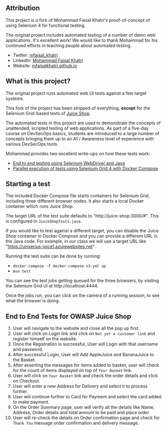 ## Attribution

This project is a fork of Mohammad Faisal Khatri's proof-of-concept of using Selenium 4 for functional testing.

The original project includes automated testing of a number of demo web applications. It's excellent work! We would like to thank Mohammad for his continued efforts in teaching people about automated testing. 

- Twitter: [mfaisal_khatri][twitter]
- LinkedIn: [Mohammad Faisal Khatri][linkedin]
- Website: [mfaisalkhatri.github.io][website]

[linkedin]: https://www.linkedin.com/in/faisalkhatri/
[twitter]: https://twitter.com/mfaisal_khatri
[website]: https://mfaisalkhatri.github.io


## What is this project?

The original project runs automated web UI tests against a few target systems. 

This fork of the project has been stripped of everything, **except** for the Selenium Grid-based tests of [Juice Shop](https://github.com/juice-shop/juice-shop).

The automated tests in this project are used to demonstrate the concepts of unattended, scripted testing of web applications. As part of a five-day course on DevSecOps basics, students are introduced to a large number of concepts bringing them up to an A1 / Awareness level of experience with various DevSecOps tools. 

Mohammad provides two excellent write-ups on how these tests work:

- [End to end testing using Selenium WebDriver and Java](https://medium.com/@iamfaisalkhatri/end-to-end-testing-using-selenium-webdriver-and-java-4ff8667716ca)
- [Parallel execution of tests using Selenium Grid 4 with Docker Compose](https://medium.com/@iamfaisalkhatri/parallel-execution-of-tests-using-selenium-grid-4-with-docker-compose-2dc243f4fe8b)


## Starting a test

The included Docker Compose file starts containers for Selenium Grid, including three different browser nodes. It also starts a local Docker container which runs Juice Shop.

The target URL of the test suite defaults to "http://juice-shop:3000/#". This is configured in `JuiceShopTests.java`. 

If you would like to test against a different target, you can disable the Juice Shop container in Docker Compose and you can provide a different URL in the Java code. For example, in our class we will use a target URL like "https://unixerius-juice1.azurewebsites.net".

Running the test suite can be done by running:

* `docker-compose -f docker-compose-v3.yml up`
* `mvn test`

You can see the test jobs getting queued for the three browsers, by visiting the Selenium Grid UI at http://localhost:4444. 

Once the jobs run, you can click on the camera of a running session, to see what the browser is doing. 


## End to End Tests for OWASP Juice Shop

1. User will navigate to the website and close all the pop up first.
2. User will click on Login link and click on `Not yet a customer link` and register himself on the website.
3. Once the Registration is successful, User will Login with that username and password.
4. After successful Login, User will Add AppleJuice and BananaJuice to the Basket.
5. After asserting the messages for items added to basket, user will check for the count of items displayed on top
   of `Your Basket` link.
6. User will click on `Your Basket` link and check the order details and click on Checkout.
7. User will enter a new Address for Delivery and select it to process further.
8. User will continue further to Card for Payment and select the card added to make payment.
9. On the Order Summary page, user will verify all the details like Name, Address, Order details and total amount to be
   paid and place order.
10. User will re-check the details on Order confirmation page and check for `Thank You` message order confirmation and
    delivery message.
